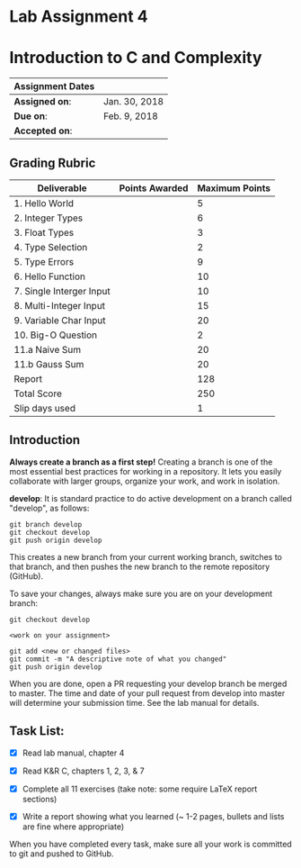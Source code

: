 # Lab Assignment 4
# Introduction to C and Complexity

| Assignment Dates | |
| --- | --- |
|**Assigned on**: | Jan. 30, 2018 |
|**Due on**: | Feb. 9, 2018 |
|**Accepted on**: | |


## Grading Rubric

|Deliverable | Points Awarded | Maximum Points |
|---|---|---|
| 1. Hello World | | 5 |
| 2. Integer Types | | 6 |
| 3. Float Types | | 3 |
| 4. Type Selection | | 2 |
| 5. Type Errors | | 9 |
| 6. Hello Function | | 10 |
| 7. Single Interger Input | | 10 |
| 8. Multi-Integer Input | | 15 |
| 9. Variable Char Input | | 20 |
| 10. Big-O Question | | 2 |
| 11.a Naive Sum | | 20 |
| 11.b Gauss Sum | | 20 |
| Report | | 128 |
| Total Score | | 250 |
| Slip days used | | 1 |


## Introduction

**Always create a branch as a first step!** Creating a branch is one of the most essential best practices for working in a repository. It lets you easily collaborate with larger groups, organize your work, and work in isolation.

**develop**: It is standard practice to do active development on a branch called "develop", as follows:

    git branch develop
    git checkout develop
    git push origin develop

This creates a new branch from your current working branch, switches to that branch, and then pushes the new branch to the remote repository (GitHub).

To save your changes, always make sure you are on your development branch:

    git checkout develop

    <work on your assignment>

    git add <new or changed files>
    git commit -m "A descriptive note of what you changed"
    git push origin develop

When you are done, open a PR requesting your develop branch be merged to master.
The time and date of your pull request from develop into master will determine your submission time. See the lab manual for details.


## Task List:
- [x] Read lab manual, chapter 4
- [x] Read K&R C, chapters 1, 2, 3, & 7
- [x] Complete all 11 exercises (take note: some require LaTeX report sections)
- [x] Write a report showing what you learned (~ 1-2 pages, bullets and lists are fine where appropriate)


When you have completed every task, make sure all your work is committed to git and pushed to GitHub.
